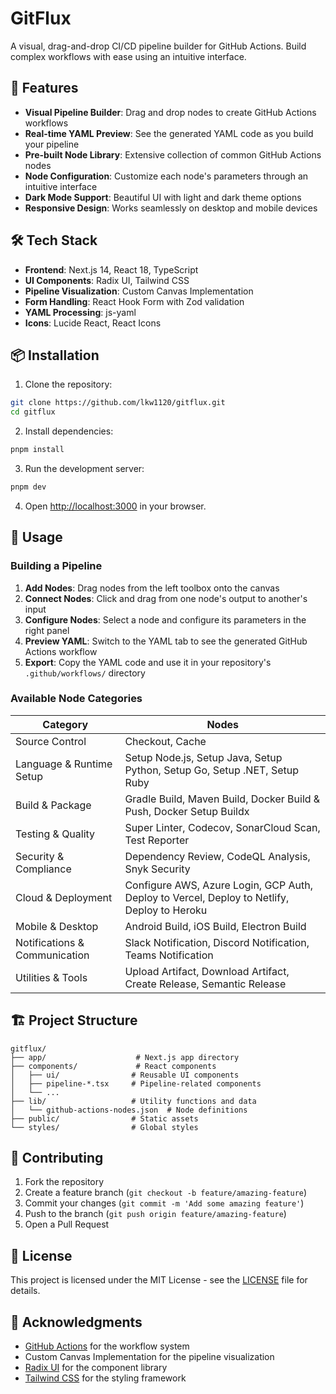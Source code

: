 # GitFlux

A visual, drag-and-drop CI/CD pipeline builder for GitHub Actions. Build complex workflows with ease using an intuitive interface.

## 🚀 Features

- **Visual Pipeline Builder**: Drag and drop nodes to create GitHub Actions workflows
- **Real-time YAML Preview**: See the generated YAML code as you build your pipeline
- **Pre-built Node Library**: Extensive collection of common GitHub Actions nodes
- **Node Configuration**: Customize each node's parameters through an intuitive interface
- **Dark Mode Support**: Beautiful UI with light and dark theme options
- **Responsive Design**: Works seamlessly on desktop and mobile devices

## 🛠️ Tech Stack

- **Frontend**: Next.js 14, React 18, TypeScript
- **UI Components**: Radix UI, Tailwind CSS
- **Pipeline Visualization**: Custom Canvas Implementation
- **Form Handling**: React Hook Form with Zod validation
- **YAML Processing**: js-yaml
- **Icons**: Lucide React, React Icons

## 📦 Installation

1. Clone the repository:
```bash
git clone https://github.com/lkw1120/gitflux.git
cd gitflux
```

2. Install dependencies:
```bash
pnpm install
```

3. Run the development server:
```bash
pnpm dev
```

4. Open [http://localhost:3000](http://localhost:3000) in your browser.

## 🎯 Usage

### Building a Pipeline

1. **Add Nodes**: Drag nodes from the left toolbox onto the canvas
2. **Connect Nodes**: Click and drag from one node's output to another's input
3. **Configure Nodes**: Select a node and configure its parameters in the right panel
4. **Preview YAML**: Switch to the YAML tab to see the generated GitHub Actions workflow
5. **Export**: Copy the YAML code and use it in your repository's `.github/workflows/` directory

### Available Node Categories

| Category                        | Nodes                                                                                          |
|---------------------------------|------------------------------------------------------------------------------------------------|
| Source Control                  | Checkout, Cache                                                                                |
| Language & Runtime Setup        | Setup Node.js, Setup Java, Setup Python, Setup Go, Setup .NET, Setup Ruby                      |
| Build & Package                 | Gradle Build, Maven Build, Docker Build & Push, Docker Setup Buildx                            |
| Testing & Quality               | Super Linter, Codecov, SonarCloud Scan, Test Reporter                                          |
| Security & Compliance           | Dependency Review, CodeQL Analysis, Snyk Security                                              |
| Cloud & Deployment              | Configure AWS, Azure Login, GCP Auth, Deploy to Vercel, Deploy to Netlify, Deploy to Heroku    |
| Mobile & Desktop                | Android Build, iOS Build, Electron Build                                                       |
| Notifications & Communication   | Slack Notification, Discord Notification, Teams Notification                                   |
| Utilities & Tools               | Upload Artifact, Download Artifact, Create Release, Semantic Release                           |

## 🏗️ Project Structure

```
gitflux/
├── app/                    # Next.js app directory
├── components/             # React components
│   ├── ui/                # Reusable UI components
│   ├── pipeline-*.tsx     # Pipeline-related components
│   └── ...
├── lib/                   # Utility functions and data
│   └── github-actions-nodes.json  # Node definitions
├── public/                # Static assets
└── styles/                # Global styles
```

## 🤝 Contributing

1. Fork the repository
2. Create a feature branch (`git checkout -b feature/amazing-feature`)
3. Commit your changes (`git commit -m 'Add some amazing feature'`)
4. Push to the branch (`git push origin feature/amazing-feature`)
5. Open a Pull Request

## 📄 License

This project is licensed under the MIT License - see the [LICENSE](LICENSE) file for details.

## 🙏 Acknowledgments

- [GitHub Actions](https://github.com/features/actions) for the workflow system
- Custom Canvas Implementation for the pipeline visualization
- [Radix UI](https://www.radix-ui.com/) for the component library
- [Tailwind CSS](https://tailwindcss.com/) for the styling framework
